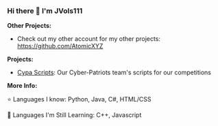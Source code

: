 ### Hi there 👋 I'm JVols111

**Other Projects:**
- Check out my other account for my other projects: https://github.com/AtomicXYZ

**Projects:**
- [Cypa Scripts](https://github.com/JVols111/cypa-scripts): Our Cyber-Patriots team's scripts for our competitions

**More Info:**

⭐ Languages I know: Python, Java, C#, HTML/CSS

🔵 Languages I'm Still Learning: C++, Javascript
